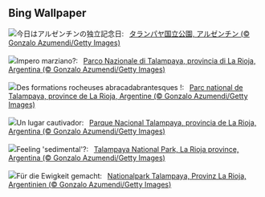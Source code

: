 ## Bing Wallpaper
![](https://www.bing.com/th?id=OHR.TalampayaNP_JA-JP2093558410_UHD.jpg&w=1000)今日はアルゼンチンの独立記念日:&nbsp;&ensp;[タランパヤ国立公園, アルゼンチン (© Gonzalo Azumendi/Getty Images)](https://www.bing.com/th?id=OHR.TalampayaNP_JA-JP2093558410_UHD.jpg)
<br><br/>
![](https://www.bing.com/th?id=OHR.TalampayaNP_IT-IT6470526392_UHD.jpg&w=1000)Impero marziano?:&nbsp;&ensp;[Parco Nazionale di Talampaya, provincia di La Rioja, Argentina (© Gonzalo Azumendi/Getty Images)](https://www.bing.com/th?id=OHR.TalampayaNP_IT-IT6470526392_UHD.jpg)
<br><br/>
![](https://www.bing.com/th?id=OHR.TalampayaNP_FR-FR0885621562_UHD.jpg&w=1000)Des formations rocheuses abracadabrantesques !:&nbsp;&ensp;[Parc national de Talampaya, province de La Rioja, Argentine (© Gonzalo Azumendi/Getty Images)](https://www.bing.com/th?id=OHR.TalampayaNP_FR-FR0885621562_UHD.jpg)
<br><br/>
![](https://www.bing.com/th?id=OHR.TalampayaNP_ES-ES2038373529_UHD.jpg&w=1000)Un lugar cautivador:&nbsp;&ensp;[Parque Nacional Talampaya, provincia de La Rioja, Argentina (© Gonzalo Azumendi/Getty Images)](https://www.bing.com/th?id=OHR.TalampayaNP_ES-ES2038373529_UHD.jpg)
<br><br/>
![](https://www.bing.com/th?id=OHR.TalampayaNP_EN-GB7448714861_UHD.jpg&w=1000)Feeling 'sedimental'?:&nbsp;&ensp;[Talampaya National Park, La Rioja province, Argentina (© Gonzalo Azumendi/Getty Images)](https://www.bing.com/th?id=OHR.TalampayaNP_EN-GB7448714861_UHD.jpg)
<br><br/>
![](https://www.bing.com/th?id=OHR.TalampayaNP_DE-DE3711851813_UHD.jpg&w=1000)Für die Ewigkeit gemacht:&nbsp;&ensp;[Nationalpark Talampaya, Provinz La Rioja, Argentinien (© Gonzalo Azumendi/Getty Images)](https://www.bing.com/th?id=OHR.TalampayaNP_DE-DE3711851813_UHD.jpg)
<br><br/>
